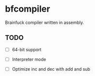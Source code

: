 # bfcompiler
Brainfuck compiler written in assembly. 

## TODO
- [ ] 64-bit support
- [ ] Interpreter mode
- [ ] Optimize inc and dec with add and sub

